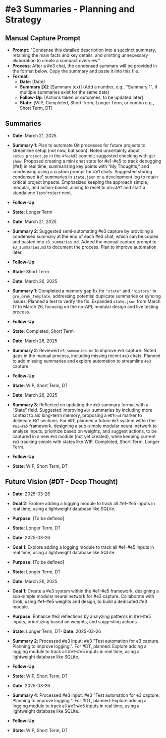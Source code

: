 # #e3 Summaries - Planning and Strategy

## Manual Capture Prompt
- **Prompt**: "Condense this detailed description into a succinct summary, retaining the main facts and key details, and omitting unnecessary elaboration to create a compact overview."
- **Process**: After a #e3 chat, the condensed summary will be provided in the format below. Copy the summary and paste it into this file.
- **Format**:
  - **Date**: [Date]
  - **Summary [X]**: [Summary text] (Add a number, e.g., "Summary 1", if multiple summaries exist for the same date)
  - **Follow-Up**: [Actions taken or outcomes, to be updated later]
  - **State**: [WIP, Completed, Short Term, Longer Term, or combo e.g., Short Term, DT]

## Summaries
- **Date**: March 21, 2025
- **Summary 1**: Plan to automate Git processes for future projects to streamline setup (not now, but soon). Noted uncertainty about `setup_project.py` in the `4feaA9I` commit; suggested checking with `git show`. Proposed creating a mini chat state for #e1–#e5 to track debugging (#e1) in real time, summarizing key points with “My Thoughts,” and condensing using a custom prompt for #e1 chats. Suggested storing condensed #e1 summaries in `state.json` or a development log to retain critical project impacts. Emphasized keeping the approach simple, modular, and action-based, aiming to reset to `4feaA9I` and start a standalone `TestProject` next.
- **Follow-Up**:
- **State**: Longer Term

- **Date**: March 21, 2025
- **Summary 2**: Suggested semi-automating #e3 capture by providing a condensed summary at the end of each #e3 chat, which can be copied and pasted into `e3_summaries.md`. Added the manual capture prompt to `e3_summaries.md` to document the process. Plan to improve automation later.
- **Follow-Up**:
- **State**: Short Term

- **Date**: March 26, 2025
- **Summary 1**: Completed a memory gap fix for `"state"` and `"history"` in `gro_Grok_Template`, addressing potential duplicate summaries or syncing issues. Planned a test to verify the fix. Expanded `state.json` from March 17 to March 26, focusing on the no-API, modular design and live testing process.
- **Follow-Up**:
- **State**: Completed, Short Term

- **Date**: March 26, 2025
- **Summary 2**: Reviewed `e3_summaries.md` to improve `#e3` capture. Noted gaps in the manual process, including missing recent `#e3` chats. Planned to add missing summaries and explore automation to streamline `#e3` capture.
- **Follow-Up**:
- **State**: WIP, Short Term, DT

- **Date**: March 26, 2025
- **Summary 3**: Reflected on updating the `#e3` summary format with a “State” field. Suggested improving `#DT` summaries by including more context to aid long-term memory, proposing a `#DTend` marker to delineate `#DT` sections. For `#DT`, planned a future `#e3` system within the `#e1`–`#e5` framework, designing a sub-simple modular neural network to analyze inputs, prioritize based on weights, and suggest actions, to be captured in a new `#e3` module (not yet created), while keeping current `#e3` tracking simple with states like WIP, Completed, Short Term, Longer Term.
- **Follow-Up**:
- **State**: WIP, Short Term, DT

## Future Vision (#DT - Deep Thought)
- **Date**: 2025-03-26
- **Goal 2**: Explore adding a logging module to track all #e1–#e5 inputs in real time, using a lightweight database like SQLite.
- **Purpose**: [To be defined]
- **State**: Longer Term, DT


- **Date**: 2025-03-26
- **Goal 1**: Explore adding a logging module to track all #e1–#e5 inputs in real time, using a lightweight database like SQLite.
- **Purpose**: [To be defined]
- **State**: Longer Term, DT


- **Date**: March 26, 2025
- **Goal 1**: Create a #e3 system within the #e1–#e5 framework, designing a sub-simple modular neural network for #e3 capture. Collaborate with Grok, using #e1–#e5 weights and design, to build a dedicated #e3 module.
- **Purpose**: Enhance #e3 reflections by analyzing patterns in #e1–#e5 inputs, prioritizing based on weights, and suggesting actions.
- **State**: Longer Term, DT- **Date**: 2025-03-26
- **Summary 2**: Processed #e3 input: #e3 "Test automation for e3 capture. Planning to improve logging.". For #DT, planned: Explore adding a logging module to track all #e1–#e5 inputs in real time, using a lightweight database like SQLite..
- **Follow-Up**:
- **State**: WIP, Short Term, DT

- **Date**: 2025-03-26
- **Summary 4**: Processed #e3 input: #e3 "Test automation for e3 capture. Planning to improve logging.". For #DT, planned: Explore adding a logging module to track all #e1–#e5 inputs in real time, using a lightweight database like SQLite..
- **Follow-Up**:
- **State**: WIP, Short Term, DT

